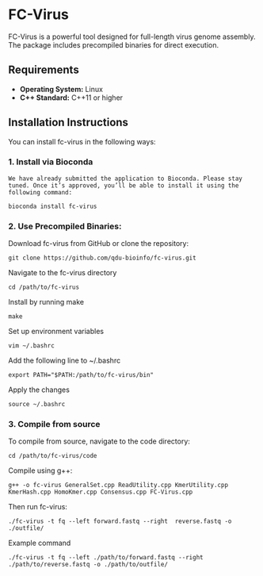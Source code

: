 # FC-Virus

FC-Virus is a powerful tool designed for full-length virus genome assembly. The package includes precompiled binaries for direct execution.

## Requirements

- **Operating System:** Linux
- **C++ Standard:** C++11 or higher

## Installation Instructions

You can install fc-virus in the following ways:

### 1. Install via Bioconda
```
We have already submitted the application to Bioconda. Please stay tuned. Once it’s approved, you’ll be able to install it using the following command:
```
```
bioconda install fc-virus
```
### 2. Use Precompiled Binaries:
Download fc-virus from GitHub or clone the repository:
```
git clone https://github.com/qdu-bioinfo/fc-virus.git
```
 Navigate to the fc-virus directory
 ```
cd /path/to/fc-virus
```
 Install by running make
 ```
make
```
 Set up environment variables
 ```
vim ~/.bashrc
```
 Add the following line to ~/.bashrc
 ```
export PATH="$PATH:/path/to/fc-virus/bin"
```
 Apply the changes
 ```
source ~/.bashrc
```
### 3. Compile from source
To compile from source, navigate to the code directory:
```
cd /path/to/fc-virus/code
```
Compile using g++:
```
g++ -o fc-virus GeneralSet.cpp ReadUtility.cpp KmerUtility.cpp KmerHash.cpp HomoKmer.cpp Consensus.cpp FC-Virus.cpp
```
Then run fc-virus:
```
./fc-virus -t fq --left forward.fastq --right  reverse.fastq -o ./outfile/
```

Example command
```
./fc-virus -t fq --left ./path/to/forward.fastq --right ./path/to/reverse.fastq -o ./path/to/outfile/
```
